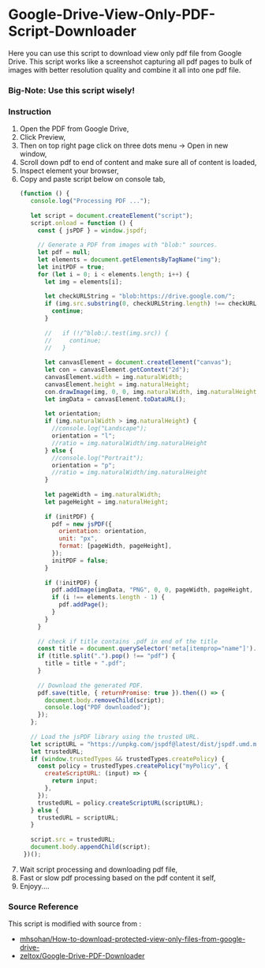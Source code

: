 # Google-Drive-View-Only-PDF-Script-Downloader

Here you can use this script to download view only pdf file from Google Drive. This script works like a screenshot capturing all pdf pages to bulk of images with better resolution quality and combine it all into one pdf file.

### Big-Note: Use this script wisely!

### Instruction
1. Open the PDF from Google Drive,
2. Click Preview,
3. Then on top right page click on three dots menu -> Open in new window,
4. Scroll down pdf to end of content and make sure all of content is loaded,
5. Inspect element your browser,
6. Copy and paste script below on console tab,
   ```js
   (function () {
      console.log("Processing PDF ...");
    
      let script = document.createElement("script");
      script.onload = function () {
        const { jsPDF } = window.jspdf;
    
        // Generate a PDF from images with "blob:" sources.
        let pdf = null;
        let elements = document.getElementsByTagName("img");
        let initPDF = true;
        for (let i = 0; i < elements.length; i++) {
          let img = elements[i];
    
          let checkURLString = "blob:https://drive.google.com/";
          if (img.src.substring(0, checkURLString.length) !== checkURLString) {
            continue;
          }
    
          //   if (!/^blob:/.test(img.src)) {
          //     continue;
          //   }
    
          let canvasElement = document.createElement("canvas");
          let con = canvasElement.getContext("2d");
          canvasElement.width = img.naturalWidth;
          canvasElement.height = img.naturalHeight;
          con.drawImage(img, 0, 0, img.naturalWidth, img.naturalHeight);
          let imgData = canvasElement.toDataURL();
    
          let orientation;
          if (img.naturalWidth > img.naturalHeight) {
            //console.log("Landscape");
            orientation = "l";
            //ratio = img.naturalWidth/img.naturalHeight
          } else {
            //console.log("Portrait");
            orientation = "p";
            //ratio = img.naturalWidth/img.naturalHeight
          }
    
          let pageWidth = img.naturalWidth;
          let pageHeight = img.naturalHeight;
    
          if (initPDF) {
            pdf = new jsPDF({
              orientation: orientation,
              unit: "px",
              format: [pageWidth, pageHeight],
            });
            initPDF = false;
          }
    
          if (!initPDF) {
            pdf.addImage(imgData, "PNG", 0, 0, pageWidth, pageHeight, "", "SLOW");
            if (i !== elements.length - 1) {
              pdf.addPage();
            }
          }
        }
    
        // check if title contains .pdf in end of the title
        const title = document.querySelector('meta[itemprop="name"]').content;
        if (title.split(".").pop() !== "pdf") {
          title = title + ".pdf";
        }
    
        // Download the generated PDF.
        pdf.save(title, { returnPromise: true }).then(() => {
          document.body.removeChild(script);
          console.log("PDF downloaded");
        });
      };
    
      // Load the jsPDF library using the trusted URL.
      let scriptURL = "https://unpkg.com/jspdf@latest/dist/jspdf.umd.min.js";
      let trustedURL;
      if (window.trustedTypes && trustedTypes.createPolicy) {
        const policy = trustedTypes.createPolicy("myPolicy", {
          createScriptURL: (input) => {
            return input;
          },
        });
        trustedURL = policy.createScriptURL(scriptURL);
      } else {
        trustedURL = scriptURL;
      }
    
      script.src = trustedURL;
      document.body.appendChild(script);
    })();
   ```
6. Wait script processing and downloading pdf file,
7. Fast or slow pdf processing based on the pdf content it self,
8. Enjoyy....

### Source Reference
This script is modified with source from :
- [mhsohan/How-to-download-protected-view-only-files-from-google-drive-](https://github.com/mhsohan/How-to-download-protected-view-only-files-from-google-drive-)
- [zeltox/Google-Drive-PDF-Downloader](https://github.com/zeltox/Google-Drive-PDF-Downloaderzeltox/Google-Drive-PDF-Downloader)
